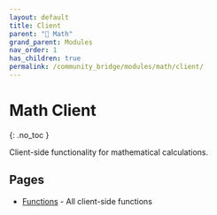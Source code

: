 ```yaml
---
layout: default
title: Client
parent: "🔢 Math"
grand_parent: Modules
nav_order: 1
has_children: true
permalink: /community_bridge/modules/math/client/
---
```


# Math Client
{: .no_toc }

Client-side functionality for mathematical calculations.

## Pages

- [Functions](/community_bridge/modules/math/client/functions/) - All client-side functions